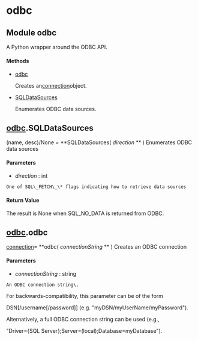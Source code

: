 # odbc

## Module odbc

A Python wrapper around the ODBC API\.

#### Methods


  - [odbc](odbc.md#odbcodbc)

    Creates an[connection](#connection)object\.&nbsp;

  - [SQLDataSources](odbc.md#odbcsqldatasources)

    Enumerates ODBC data sources\.&nbsp;

## [odbc](#odbc)\.SQLDataSources

\(name, desc\)/None \= **SQLDataSources\( *direction* ** \)
Enumerates ODBC data sources

#### Parameters


  -  *direction* : int

    One of SQL\_FETCH\_\* flags indicating how to retrieve data sources

#### Return Value
The result is None when SQL\_NO\_DATA is returned from ODBC\.

## [odbc](#odbc)\.odbc

[connection](#connection)\= **odbc\( *connectionString* ** \)
Creates an ODBC connection

#### Parameters


  -  *connectionString* : string

    An ODBC connection string\. 

For backwards-compatibility, this parameter can be of the form 

DSN\[/username\[/password\]\] \(e\.g\. "myDSN/myUserName/myPassword"\)\. 

Alternatively, a full ODBC connection string can be used \(e\.g\., 

"Driver\=\{SQL Server\};Server\=\(local\);Database\=myDatabase"\)\.